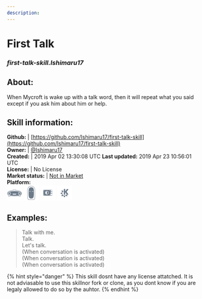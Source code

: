 ```yaml
---    
description:   
---    
```

# First Talk  
### _first-talk-skill.Ishimaru17_  
## About:  
When Mycroft is wake up with a talk word, then it will repeat what you said except if you ask him about him or help.

## Skill information:  
**Github:** | [https://github.com/Ishimaru17/first-talk-skill](https://github.com/Ishimaru17/first-talk-skill)  
**Owner:** | [@Ishimaru17](https://github.com/Ishimaru17)  
**Created:** | 2019 Apr 02 13:30:08 UTC  **Last updated:** 2019 Apr 23 10:56:01 UTC  
**License:** | No License  
**Market status:** | [Not in Market](https://market.mycroft.ai/skill/)  
**Platform:**  
 ![](../.gitbook/assets/mark-1-icon.png)  ![](../.gitbook/assets/mark-2-icon.png)  ![](../.gitbook/assets/picroft-icon.png)  ![](../.gitbook/assets/kde.png)   
## Examples:  
> Talk with me.  
> Talk.  
> Let's talk.  
> (When conversation is activated)  
> (When conversation is activated)  
> (When conversation is activated)  
  
{% hint style="danger" %}
This skill dosnt have any license attatched. It is not adviasable to use this skillnor fork or clone, as you dont know if you are legaly allowed to do so by the auhtor.
{% endhint %}
